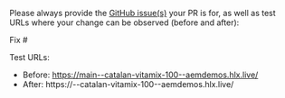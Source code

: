 Please always provide the [GitHub issue(s)](../issues) your PR is for, as well as test URLs where your change can be observed (before and after):

Fix #<gh-issue-id>

Test URLs:
- Before: https://main--catalan-vitamix-100--aemdemos.hlx.live/
- After: https://<branch>--catalan-vitamix-100--aemdemos.hlx.live/
